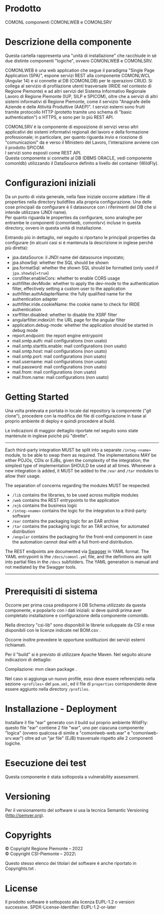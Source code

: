 # Prodotto
COMONL componenti COMONLWEB e COMONLSRV

# Descrizione della componente
Questa cartella rappresenta una "unità di installazione" che racchiude in sè due distinte componenti "logiche", ovvero COMONLWEB e COMONLSRV.

COMONLWEB
 è una web application che segue il paradigma "Single Page Application (SPA)", espone servizi REST alla componente COMONLWCL (Angular 14) e si connette al DB (COMONLDB) per le operazioni CRUD.
Si collega al servizio di profilazione utenti trasversale (IRIDE nel contesto di Regione Piemonte) e ad altri servizi del Sistema Informativo Regionale Lavoro di Regione Piemonte (IUP, SILP e SPICOM), oltre che a servizi di altri sistemi informativi di Regione Piemonte, come il servizio "Anagrafe delle Aziende e delle Attività Produttive (AAEP)".
I servizi esterni sono fruiti tramite protocollo HTTP (protetto tramite uno schema di "basic authentication") o HTTPS, e sono per lo più REST API.

COMONLSRV 
 è la componente di esposizione di servizi verso altri applicativi dei sistemi informativi regionali del lavoro e della formazione professionale; in particolare, per quanto riguarda invio e ricezione di "comunicazioni" da e verso il Ministero del Lavoro, l'interazione avviene con il prodotto SPICOM.\
I servizi sono esposti come REST API.\
Questa componente si connette al DB (DBMS ORACLE, vedi componente comonldb) utilizzando il DataSource definito a livello del container (WildFly).

# Configurazioni iniziali
Da un punto di vista generale, nella fase iniziale occorre adattare i file di properties nella directory buildfiles alla propria configurazione.
Una delle cose principali da configurare è il datasource con i riferimenti del DB che si intende utilizzare (JNDI name).\
Per quanto riguarda le properties da configurare, sono analoghe per entrambe le componenti (comonlweb, comonlsrv) incluse in questa directory, ovvero in questa unità di installazione.

Entrando più in dettaglio, nel seguito si riportano le principali properties da configurare (in alcuni casi si è mantenuta la descrizione in inglese perchè più diretta):
- jpa.dataSource: il JNDI name del datasource impostato;
- jpa.showSql: whether the SQL should be shown
- jpa.formatSql: whether the shown SQL should be formatted (only used if `jpa.showSql=true`)
- corsfilter.enableCors: whether to enable CORS usage
- authfilter.devMode: whether to apply the dev-mode to the authentication filter, effectively setting a custom user to the application
- authfilter.authAdapterName: the fully qualified name for the authentication adapter
- authfilter.iride.cookieName: the cookie name to check for IRIDE authentication
- xsrffilter.disabled: whether to disable the XSRF filter
- angularfilter.indexUrl: the URL page for the angular filter
- application.debug-mode: whether the application should be started in debug mode
- report.endpoint: the report engine entrypoint
- mail.smtp.auth: mail configurations (non usato)
- mail.smtp.starttls.enable: mail configurations (non usato)
- mail.smtp.host: mail configurations (non usato)
- mail.smtp.port: mail configurations (non usato)
- mail.username: mail configurations (non usato)
- mail.password: mail configurations (non usato)
- mail.from: mail configurations (non usato)
- mail.from.name: mail configurations (non usato)


# Getting Started
Una volta prelevata e portata in locale dal repository la componente ("git clone"), procedere con la modifica dei file di configurazione in base al proprio ambiente di deploy e quindi procedere al build.

Le indicazioni di maggior dettaglio riportate nel seguito sono state mantenute in inglese poichè più "dirette".
***************************************************************************************************************

Each third-party integration MUST be split into a separate `/integ-<name>` module, to be able to swap them as required. The implementations MAY be either POJOs, CDIs or EJBs, given the complexity of the integration; the simplest type of implementation SHOULD be used at all times.
Whenever a new integration is added, it MUST be added to the `/ear` and `/tar` modules to allow their usage.

The separation of concerns regarding the modules MUST be respected:
- `/lib` contains the libraries, to be used across multiple modules
- `/web` contains the REST entrypoints to the application
- `/ejb` contains the business logic
- `/integ-<name>` contains the logic for the integration to a third-party software
- `/ear` contains the packaging logic for an EAR archive
- `/tar` contains the packaging logic for an TAR archive, for automated distribution
- `/angular` contains the packaging for the front-end component in case the automation cannot deal with a full front-end distribution.

The REST endpoints are documented via [Swagger](https://swagger.io/specification/v2/) in YAML format. The YAML entrypoint is the `/docs/comonl.yml` file, and the definitions are split into partial files in the `/docs` subfolders.
The YAML generation is manual and not mediated by the Swagger tools.
********************************************************************


# Prerequisiti di sistema
Occorre per prima cosa predisporre il DB Schema utilizzato da questa componente, e popolarlo con i dati iniziali: si deve quindi prima aver completato installazione e configurazione della componente comonldb.

Nella directory "csi-lib" sono disponibili le librerie sviluppate da CSI e rese disponibili con le licenze indicate nel BOM.csv .

Occorre inoltre prevedere le opportune sostituzioni dei servizi esterni richiamati.

Per il "build" si è previsto di utilizzare Apache Maven. Nel seguito alcune indicazioni di dettaglio:

Compilazione: mvn clean package .

Nel caso si aggiunga un nuovo profile, esso deve essere referenziato nella sezione `<profiles>` del `pom.xml`, ed il file di `properties` corrispondente deve essere aggiunto nella directory `/profiles`.


# Installazione - Deployment

Installare il file "ear" generato con il build sul proprio ambiente WildFly: questo file "ear" contiene 2 file "war", uno per ciascuna componente "logica" (ovvero qualcosa di simile a "comonlweb-web.war" e "comonlweb-srv.war") oltre ad un "jar file" (EJB) trasversale rispetto alle 2 componenti logiche.

# Esecuzione dei test

Questa componente è stata sottoposta a vulnerability assessment.

# Versioning

Per il versionamento del software si usa la tecnica Semantic Versioning (http://semver.org).

# Copyrights

© Copyright Regione Piemonte – 2022\
© Copyright CSI-Piemonte – 2022\

Questo stesso elenco dei titolari del software è anche riportato in Copyrights.txt .

# License
Il prodotto software è sottoposto alla licenza EUPL-1.2 o versioni successive.
SPDX-License-Identifier: EUPL-1.2-or-later


